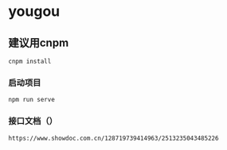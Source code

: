 # yougou

## 建议用cnpm
```
cnpm install
```

### 启动项目
```
npm run serve
```

### 接口文档（）
```
https://www.showdoc.com.cn/128719739414963/2513235043485226
```


